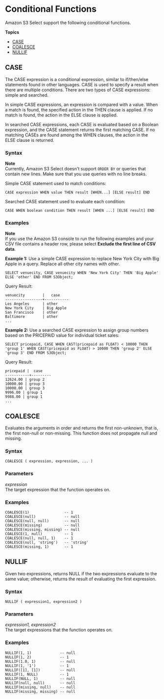 # Conditional Functions<a name="s3-glacier-select-sql-reference-conditional"></a>

Amazon S3 Select support the following conditional functions\.

**Topics**
+ [CASE](#s3-glacier-select-sql-reference-case)
+ [COALESCE](#s3-glacier-select-sql-reference-coalesce)
+ [NULLIF](#s3-glacier-select-sql-reference-nullif)

## CASE<a name="s3-glacier-select-sql-reference-case"></a>

The CASE expression is a conditional expression, similar to if/then/else statements found in other languages\. CASE is used to specify a result when there are multiple conditions\. There are two types of CASE expressions: simple and searched\.

In simple CASE expressions, an expression is compared with a value\. When a match is found, the specified action in the THEN clause is applied\. If no match is found, the action in the ELSE clause is applied\.

In searched CASE expressions, each CASE is evaluated based on a Boolean expression, and the CASE statement returns the first matching CASE\. If no matching CASEs are found among the WHEN clauses, the action in the ELSE clause is returned\.

### Syntax<a name="s3-glacier-select-sql-reference-case-syntax"></a>

**Note**  
Currently, Amazon S3 Select doesn't support `ORDER BY` or queries that contain new lines\. Make sure that you use queries with no line breaks\.

Simple CASE statement used to match conditions:

```
CASE expression WHEN value THEN result [WHEN...] [ELSE result] END
```

Searched CASE statement used to evaluate each condition:

```
CASE WHEN boolean condition THEN result [WHEN ...] [ELSE result] END
```

### Examples<a name="s3-glacier-select-sql-reference-case-examples"></a>

**Note**  
If you use the Amazon S3 console to run the following examples and your CSV file contains a header row, please select **Exclude the first line of CSV data**\. 

**Example 1:** Use a simple CASE expression to replace New York City with Big Apple in a query\. Replace all other city names with other\.

```
SELECT venuecity, CASE venuecity WHEN 'New York City' THEN 'Big Apple' ELSE 'other' END FROM S3Object;
```

Query Result: 

```
venuecity        |   case
-----------------+-----------
Los Angeles      | other
New York City    | Big Apple
San Francisco    | other
Baltimore        | other
...
```

**Example 2:** Use a searched CASE expression to assign group numbers based on the PRICEPAID value for individual ticket sales:

```
SELECT pricepaid, CASE WHEN CAST(pricepaid as FLOAT) < 10000 THEN 'group 1' WHEN CAST(pricepaid as FLOAT) > 10000 THEN 'group 2' ELSE 'group 3' END FROM S3Object;
```

Query Result: 

```
pricepaid |  case
-----------+---------
12624.00 | group 2
10000.00 | group 3
10000.00 | group 3
9996.00 | group 1
9988.00 | group 1
...
```

## COALESCE<a name="s3-glacier-select-sql-reference-coalesce"></a>

Evaluates the arguments in order and returns the first non\-unknown, that is, the first non\-null or non\-missing\. This function does not propagate null and missing\.

### Syntax<a name="s3-glacier-select-sql-reference-coalesce-syntax"></a>

```
COALESCE ( expression, expression, ... )
```

### Parameters<a name="s3-glacier-select-sql-reference-coalesce-parameters"></a>

 *expression*   
The target expression that the function operates on\.

### Examples<a name="s3-glacier-select-sql-reference-coalesce-examples"></a>

```
COALESCE(1)                -- 1
COALESCE(null)             -- null
COALESCE(null, null)       -- null
COALESCE(missing)          -- null
COALESCE(missing, missing) -- null
COALESCE(1, null)          -- 1
COALESCE(null, null, 1)    -- 1
COALESCE(null, 'string')   -- 'string'
COALESCE(missing, 1)       -- 1
```

## NULLIF<a name="s3-glacier-select-sql-reference-nullif"></a>

Given two expressions, returns NULL if the two expressions evaluate to the same value; otherwise, returns the result of evaluating the first expression\.

### Syntax<a name="s3-glacier-select-sql-reference-nullif-syntax"></a>

```
NULLIF ( expression1, expression2 )
```

### Parameters<a name="s3-glacier-select-sql-reference-nullif-parameters"></a>

 *expression1, expression2*   
The target expressions that the function operates on\.

### Examples<a name="s3-glacier-select-sql-reference-nullif-examples"></a>

```
NULLIF(1, 1)             -- null
NULLIF(1, 2)             -- 1
NULLIF(1.0, 1)           -- null
NULLIF(1, '1')           -- 1
NULLIF([1], [1])         -- null
NULLIF(1, NULL)          -- 1
NULLIF(NULL, 1)          -- null
NULLIF(null, null)       -- null
NULLIF(missing, null)    -- null
NULLIF(missing, missing) -- null
```
